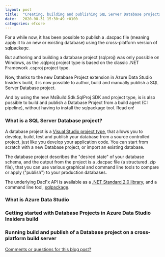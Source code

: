 ```yaml
---
layout: post
title:  "Creating, building and publishing SQL Server Database projects on non-Windows platforms"
date:   2020-08-31 15:30:49 +0100
categories: efcore
---
```


For a while now, it has been possible to publish a .dacpac file (meaning apply it to an new or existing database) using the cross-platform version of [sqlpackage](https://docs.microsoft.com/sql/tools/sqlpackage-download?OSview=sql-server-ver15).

But authoring and building a database project (sqlproj) was only possible on Windows, as the .sqlproj project type is based on the classic .NET Framework .csproj project type.

Now, thanks to the new Database Project extension in Azure Data Studio Insiders build, it is now possible to author, build and manually publish a SQL Server Database project.

And by using the new MsBuild.Sdk.SqlProj SDK and project type, is is also possible to build and publish a Database Project from a build agent (CI pipeline), without having to install the sqlpackage tool. Read on! 

### What is a SQL Server Database project?

A database project is a [Visual Studio project type](https://visualstudio.microsoft.com/vs/features/ssdt/), that allows you to develop, build, test and publish your database from a source controlled project, just like you develop your application code. You can start from scratch with a new Database project, or import an existing database.

The database project describes the "desired state" of your database schema, and the output from the project is a .dacpac file (a structured .zip file), that you can use various graphical and command line tools to compare or apply ("publish") to your production databases.

The underlying DacFx API is available as a [.NET Standard 2.0 library](https://www.nuget.org/packages/Microsoft.SqlServer.DACFx/150.4573.2), and a command line tool, [sqlpackage](https://docs.microsoft.com/sql/tools/sqlpackage?view=sql-server-ver15).

### What is Azure Data Studio

###  Getting started with Database Projects in Azure Data Studio Insiders build

### Running build and publish of a Database project on a cross-platform build server


[Comments or questions for this blog post?](https://github.com/ErikEJ/erikej.github.io/issues/18)